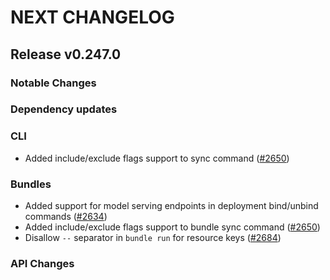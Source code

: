 # NEXT CHANGELOG

## Release v0.247.0

### Notable Changes

### Dependency updates

### CLI
* Added include/exclude flags support to sync command ([#2650](https://github.com/databricks/cli/pull/2650))

### Bundles
* Added support for model serving endpoints in deployment bind/unbind commands ([#2634](https://github.com/databricks/cli/pull/2634))
* Added include/exclude flags support to bundle sync command ([#2650](https://github.com/databricks/cli/pull/2650))
* Disallow `--` separator in `bundle run` for resource keys ([#2684](https://github.com/databricks/cli/pull/2684))

### API Changes
